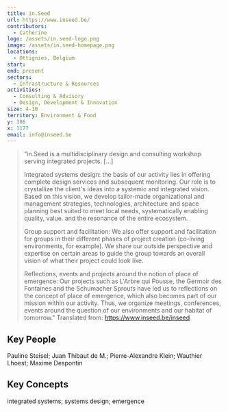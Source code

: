 ```yaml
---
title: in.Seed
url: https://www.inseed.be/
contributors:
  - Catherine
logo: /assets/in.seed-logo.png
image: /assets/in.seed-homepage.png
locations:
  - Ottignies, Belgium
start: 
end: present
sectors:
  - Infrastructure & Resources
activities:
  - Consulting & Advisory
  - Design, Development & Innovation
size: 4-10
territory: Environment & Food
y: 386
x: 1177
email: info@inseed.be
---
```

> "in.Seed is a multidisciplinary design and consulting workshop serving integrated projects. [...]
> 
> Integrated systems design: the basis of our activity lies in offering complete design services and subsequent monitoring. Our role is to crystallize the client's ideas into a systemic and integrated vision. Based on this vision, we develop tailor-made organizational and management strategies, technologies, architecture and space planning best suited to meet local needs, systematically enabling quality, value. and the resonance of the entire ecosystem.
> 
> Group support and facilitation: We also offer support and facilitation for groups in their different phases of project creation (co-living environments, for example). We share our outside perspective and expertise on certain areas to guide the group towards an overall vision of what their project could look like.
> 
> Reflections, events and projects around the notion of place of emergence: Our projects such as L'Arbre qui Pousse, the Germoir des Fontaines and the Schumacher Sprouts have led us to reflections on the concept of place of emergence, which also becomes part of our mission within our activity. Thus, we organize meetings, conferences, events around the question of our environments and our habitat of tomorrow."
> Translated from: https://www.inseed.be/inseed 

## Key People

Pauline Steisel; Juan Thibaut de M.; Pierre-Alexandre Klein; Wauthier Lhoest; Maxime Despontin

## Key Concepts

integrated systems; systems design; emergence
